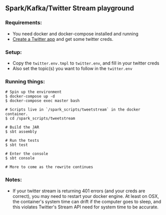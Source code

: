 ## Spark/Kafka/Twitter Stream playground

### Requirements:
- You need docker and docker-compose installed and running
- [Create a Twitter app](https://apps.twitter.com/) and get some twitter creds.

### Setup:
- Copy the `twitter.env.tmpl` to `twitter.env`, and fill in your twitter creds
- Also set the topic(s) you want to follow in the `twitter.env`

### Running things:
```
# Spin up the environment
$ docker-compose up -d
$ docker-compose exec master bash

# Scripts live in `/spark_scripts/tweetstream` in the docker container.
$ cd /spark_scripts/tweetstream

# Build the JAR
$ sbt assembly

# Run the tests
$ sbt test

# Enter the console
$ sbt console

# More to come as the rewrite continues
```

### Notes:
- If your twitter stream is returning 401 errors (and your creds are correct),
  you may need to restart your docker engine. At least on OSX, the container's system time can drift
  if the computer goes to sleep, and this violates Twitter's Stream API need for system time to be accurate.

